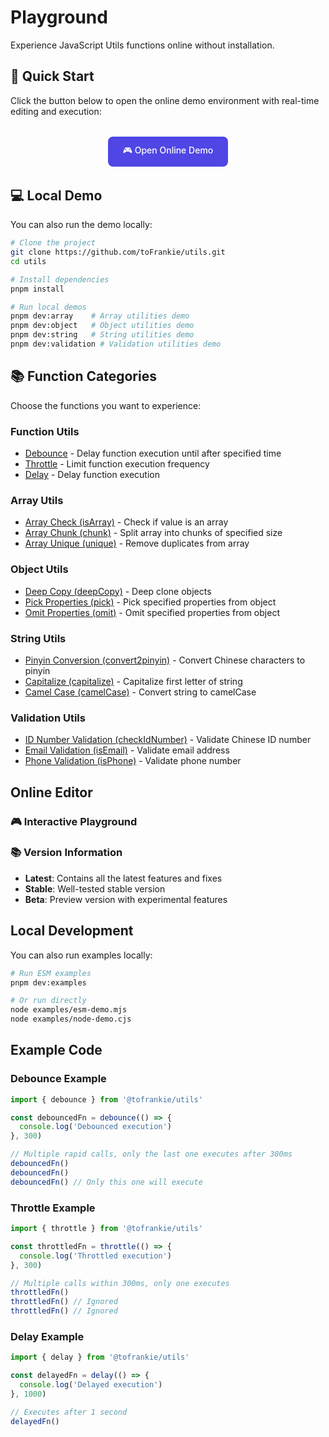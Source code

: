 # Playground

Experience JavaScript Utils functions online without installation.

## 🚀 Quick Start

Click the button below to open the online demo environment with real-time editing and execution:

<div style="text-align: center; margin: 2rem 0;">
  <a href="https://stackblitz.com/github/toFrankie/utils" target="_blank" style="display: inline-block; padding: 12px 24px; background: #4F46E5; color: white; text-decoration: none; border-radius: 8px; font-weight: 500;">
    🎮 Open Online Demo
  </a>
</div>

## 💻 Local Demo

You can also run the demo locally:

```bash
# Clone the project
git clone https://github.com/toFrankie/utils.git
cd utils

# Install dependencies
pnpm install

# Run local demos
pnpm dev:array    # Array utilities demo
pnpm dev:object   # Object utilities demo
pnpm dev:string   # String utilities demo
pnpm dev:validation # Validation utilities demo
```

## 📚 Function Categories

Choose the functions you want to experience:

### Function Utils

- [Debounce](#debounce) - Delay function execution until after specified time
- [Throttle](#throttle) - Limit function execution frequency
- [Delay](#delay) - Delay function execution

### Array Utils

- [Array Check (isArray)](#isarray) - Check if value is an array
- [Array Chunk (chunk)](#chunk) - Split array into chunks of specified size
- [Array Unique (unique)](#unique) - Remove duplicates from array

### Object Utils

- [Deep Copy (deepCopy)](#deepcopy) - Deep clone objects
- [Pick Properties (pick)](#pick) - Pick specified properties from object
- [Omit Properties (omit)](#omit) - Omit specified properties from object

### String Utils

- [Pinyin Conversion (convert2pinyin)](#convert2pinyin) - Convert Chinese characters to pinyin
- [Capitalize (capitalize)](#capitalize) - Capitalize first letter of string
- [Camel Case (camelCase)](#camelcase) - Convert string to camelCase

### Validation Utils

- [ID Number Validation (checkIdNumber)](#checkidnumber) - Validate Chinese ID number
- [Email Validation (isEmail)](#isemail) - Validate email address
- [Phone Validation (isPhone)](#isphone) - Validate phone number

## Online Editor

### 🎮 Interactive Playground

<PlaygroundVersionEn />

### 📚 Version Information

- **Latest**: Contains all the latest features and fixes
- **Stable**: Well-tested stable version
- **Beta**: Preview version with experimental features

## Local Development

You can also run examples locally:

```bash
# Run ESM examples
pnpm dev:examples

# Or run directly
node examples/esm-demo.mjs
node examples/node-demo.cjs
```

## Example Code

### Debounce Example

```javascript
import { debounce } from '@tofrankie/utils'

const debouncedFn = debounce(() => {
  console.log('Debounced execution')
}, 300)

// Multiple rapid calls, only the last one executes after 300ms
debouncedFn()
debouncedFn()
debouncedFn() // Only this one will execute
```

### Throttle Example

```javascript
import { throttle } from '@tofrankie/utils'

const throttledFn = throttle(() => {
  console.log('Throttled execution')
}, 300)

// Multiple calls within 300ms, only one executes
throttledFn()
throttledFn() // Ignored
throttledFn() // Ignored
```

### Delay Example

```javascript
import { delay } from '@tofrankie/utils'

const delayedFn = delay(() => {
  console.log('Delayed execution')
}, 1000)

// Executes after 1 second
delayedFn()
```
